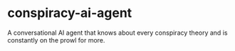 # conspiracy-ai-agent
A conversational AI agent that knows about every conspiracy theory and is constantly on the prowl for more.
